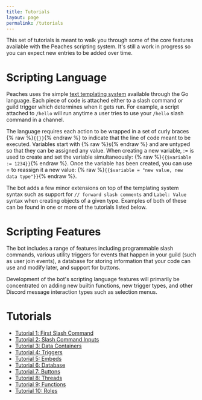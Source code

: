 ```yaml
---
title: Tutorials
layout: page
permalink: /tutorials
---
```


This set of tutorials is meant to walk you through some of the core features available with the Peaches scripting system. It's still a work in progress so you can expect new entries to be added over time.

# Scripting Language

Peaches uses the simple [text templating system](https://pkg.go.dev/text/template) available through the Go language. Each piece of code is attached either to a slash command or guild trigger which determines when it gets run. For example, a script attached to `/hello` will run anytime a user tries to use your `/hello` slash command in a channel.

The language requires each action to be wrapped in a set of curly braces {% raw %}`{{}}`{% endraw %} to indicate that the line of code meant to be executed. Variables start with {% raw %}`$`{% endraw %} and are untyped so that they can be assigned any value. When creating a new variable, := is used to create and set the variable simultaneously: {% raw %}`{{$variable := 1234}}`{% endraw %}. Once the variable has been created, you can use = to reassign it a new value: {% raw %}`{{$variable = "new value, new data type"}}`{% endraw %}.

The bot adds a few minor extensions on top of the templating system syntax such as support for `// forward slash comments` and `Label: Value` syntax when creating objects of a given type. Examples of both of these can be found in one or more of the tutorials listed below.

# Scripting Features

The bot includes a range of features including programmable slash commands, various utility triggers for events that happen in your guild (such as user join events), a database for storing information that your code can use and modify later, and support for buttons.

Development of the bot's scripting language features will primarily be concentrated on adding new builtin functions, new trigger types, and other Discord message interaction types such as selection menus.

# Tutorials

* [Tutorial 1: First Slash Command](/tutorials/t01)
* [Tutorial 2: Slash Command Inputs](/tutorials/t02)
* [Tutorial 3: Data Containers](/tutorials/t03)
* [Tutorial 4: Triggers](/tutorials/t04)
* [Tutorial 5: Embeds](/tutorials/t05)
* [Tutorial 6: Database](/tutorials/t06)
* [Tutorial 7: Buttons](/tutorials/t07)
* [Tutorial 8: Threads](/tutorials/t08)
* [Tutorial 9: Functions](/tutorials/t09)
* [Tutorial 10: Roles](/tutorials/t10)